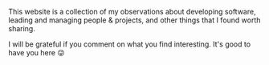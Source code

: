 This website is a collection of my observations about developing software, leading and managing people & projects, and other things that I found worth sharing.

I will be grateful if you comment on what you find interesting. It's good to have you here 😜

